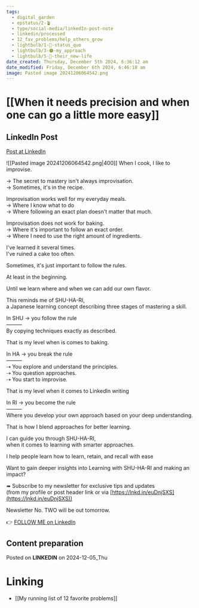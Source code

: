 ```yaml
---
tags:
  - digital_garden
  - epstatus/2-🪴
  - type/social-media/linkedIn-post-note
  - linkedin/processed
  - 12_fav_problems/help_others_grow
  - lightbulb/1-🔴-status_quo
  - lightbulb/3-🟠-my_approach
  - lightbulb/5-🔵-their_new-life
date_created: Thursday, December 5th 2024, 6:36:12 am
date_modified: Friday, December 6th 2024, 6:46:18 am
image: Pasted image 20241206064542.png
---
```

# [[When it needs precision and when one can go a little more easy]]
## LinkedIn Post
[Post at LinkedIn](https://www.linkedin.com/posts/sebastiankamilli_when-i-cook-i-like-to-improvise-the-activity-7270331200500600832-nyJf?utm_source=share&utm_medium=member_desktop)

![[Pasted image 20241206064542.png|400]]
When I cook, I like to improvise.  
  
→ The secret to mastery isn't always improvisation.  
→ Sometimes, it's in the recipe.  

Improvisation works well for my everyday meals.  
→ Where I know what to do  
→ Where following an exact plan doesn't matter that much.  
  
Improvisation does not work for baking.  
→ Where it's important to follow an exact order.  
→ Where I need to use the right amount of ingredients.  
  
I've learned it several times.  
I've ruined a cake too often.  
  
Sometimes, it's just important to follow the rules.  
  
At least in the beginning.  
  
Until we learn where and when we can add our own flavor.  
  
This reminds me of SHU-HA-RI,  
a Japanese learning concept describing three stages of mastering a skill.  

In SHU → you follow the rule  
———  
By copying techniques exactly as described.  
  
That is my level when is comes to baking.  

In HA → you break the rule  
———  
⇢ You explore and understand the principles.  
⇢ You question approaches.  
⇢ You start to improvise.  
  
That is my level when it comes to LinkedIn writing  
  
In RI → you become the rule  
———  
Where you develop your own approach based on your deep understanding.  
  
That is how I blend approaches for better learning.  
  
I can guide you through SHU-HA-RI,  
when it comes to learning with smarter approaches.  
  
I help people learn how to learn, retain, and recall with ease  
  
Want to gain deeper insights into Learning with SHU-HA-RI and making an impact?  
  
➠ Subscribe to my newsletter for exclusive tips and updates  
(from my profile or post header link or via [https://lnkd.in/euDnjSXS](https://lnkd.in/euDnjSXS))  

Newsletter No. TWO will be out tomorrow.

👉 [FOLLOW ME on LinkedIn](https://www.linkedin.com/comm/mynetwork/discovery-see-all?usecase=PEOPLE_FOLLOWS&followMember=sebastiankamilli)

## Content preparation

Posted on **LINKEDIN** on 2024-12-05_Thu
# Linking
+ [[My running list of 12 favorite problems]]